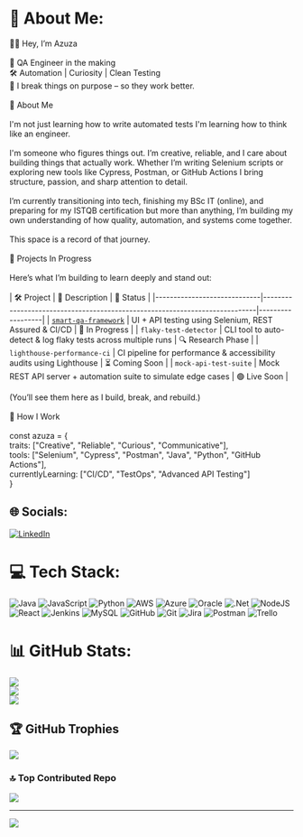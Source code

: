 
# 💫 About Me:
👋🏽 Hey, I’m Azuza<br><br>🧪 QA Engineer in the making<br>🛠 Automation | Curiosity | Clean Testing<br>🧠 I break things on purpose – so they work better.<br><br>💬 About Me<br><br>I'm not just learning how to write automated tests I'm learning how to think like an engineer.<br><br>I'm someone who figures things out. I’m creative, reliable, and I care about building things that actually work. Whether I’m writing Selenium scripts or exploring new tools like Cypress, Postman, or GitHub Actions I bring structure, passion, and sharp attention to detail.<br><br>I’m currently transitioning into tech, finishing my BSc IT (online), and preparing for my ISTQB certification but more than anything, I’m building my own understanding of how quality, automation, and systems come together.<br><br>This space is a record of that journey.<br><br>🔧 Projects In Progress<br><br>Here’s what I’m building to learn deeply and stand out:<br><br>
| 🛠 Project                   | 🚀 Description                                                             | 📁 Status        |
|-----------------------------|----------------------------------------------------------------------------|------------------|
| [`smart-qa-framework`](https://github.com/azuzasiyothula/smart-qa-framework) | UI + API testing using Selenium, REST Assured & CI/CD             | 🧪 In Progress    |
| `flaky-test-detector`       | CLI tool to auto-detect & log flaky tests across multiple runs             | 🔍 Research Phase |
| `lighthouse-performance-ci` | CI pipeline for performance & accessibility audits using Lighthouse         | ⏳ Coming Soon    |
| `mock-api-test-suite`       | Mock REST API server + automation suite to simulate edge cases              | 🟢 Live Soon      |
<br>

(You’ll see them here as I build, break, and rebuild.)<br><br>📓 How I Work<br><br>const azuza = {<br>  traits: ["Creative", "Reliable", "Curious", "Communicative"],<br>  tools: ["Selenium", "Cypress", "Postman", "Java", "Python", "GitHub Actions"],<br>  currentlyLearning: ["CI/CD", "TestOps", "Advanced API Testing"]<br>}


## 🌐 Socials:
[![LinkedIn](https://img.shields.io/badge/LinkedIn-%230077B5.svg?logo=linkedin&logoColor=white)](https://linkedin.com/in/https://www.linkedin.com/in/azuza-siyothula/) 

# 💻 Tech Stack:
![Java](https://img.shields.io/badge/java-%23ED8B00.svg?style=flat&logo=openjdk&logoColor=white) ![JavaScript](https://img.shields.io/badge/javascript-%23323330.svg?style=flat&logo=javascript&logoColor=%23F7DF1E) ![Python](https://img.shields.io/badge/python-3670A0?style=flat&logo=python&logoColor=ffdd54) ![AWS](https://img.shields.io/badge/AWS-%23FF9900.svg?style=flat&logo=amazon-aws&logoColor=white) ![Azure](https://img.shields.io/badge/azure-%230072C6.svg?style=flat&logo=microsoftazure&logoColor=white) ![Oracle](https://img.shields.io/badge/Oracle-F80000?style=flat&logo=oracle&logoColor=white) ![.Net](https://img.shields.io/badge/.NET-5C2D91?style=flat&logo=.net&logoColor=white) ![NodeJS](https://img.shields.io/badge/node.js-6DA55F?style=flat&logo=node.js&logoColor=white) ![React](https://img.shields.io/badge/react-%2320232a.svg?style=flat&logo=react&logoColor=%2361DAFB) ![Jenkins](https://img.shields.io/badge/jenkins-%232C5263.svg?style=flat&logo=jenkins&logoColor=white) ![MySQL](https://img.shields.io/badge/mysql-4479A1.svg?style=flat&logo=mysql&logoColor=white) ![GitHub](https://img.shields.io/badge/github-%23121011.svg?style=flat&logo=github&logoColor=white) ![Git](https://img.shields.io/badge/git-%23F05033.svg?style=flat&logo=git&logoColor=white) ![Jira](https://img.shields.io/badge/jira-%230A0FFF.svg?style=flat&logo=jira&logoColor=white) ![Postman](https://img.shields.io/badge/Postman-FF6C37?style=flat&logo=postman&logoColor=white) ![Trello](https://img.shields.io/badge/Trello-%23026AA7.svg?style=flat&logo=Trello&logoColor=white)
# 📊 GitHub Stats:
![](https://github-readme-stats.vercel.app/api?username=azuzasiyothula&theme=calm&hide_border=true&include_all_commits=false&count_private=false)<br/>
![](https://nirzak-streak-stats.vercel.app/?user=azuzasiyothula&theme=calm&hide_border=true)<br/>
![](https://github-readme-stats.vercel.app/api/top-langs/?username=azuzasiyothula&theme=calm&hide_border=true&include_all_commits=false&count_private=false&layout=compact)

## 🏆 GitHub Trophies
![](https://github-profile-trophy.vercel.app/?username=azuzasiyothula&theme=calm&no-frame=true&no-bg=true&margin-w=4)

### 🔝 Top Contributed Repo
![](https://github-contributor-stats.vercel.app/api?username=azuzasiyothula&limit=5&theme=calm&combine_all_yearly_contributions=true)

---
[![](https://visitcount.itsvg.in/api?id=azuzasiyothula&icon=2&color=12)](https://visitcount.itsvg.in)

<!-- Proudly created with GPRM ( https://gprm.itsvg.in ) -->
